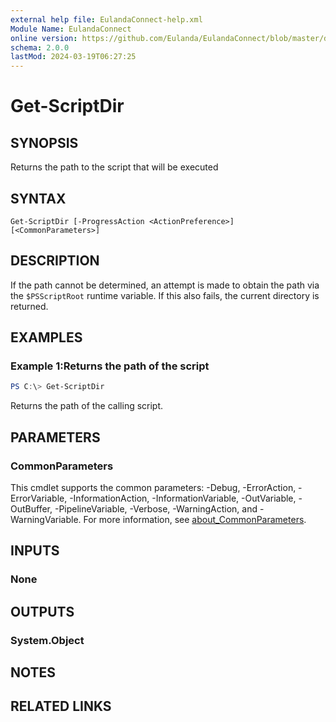 ```yaml
---
external help file: EulandaConnect-help.xml
Module Name: EulandaConnect
online version: https://github.com/Eulanda/EulandaConnect/blob/master/docs/Get-ScriptDir.md
schema: 2.0.0
lastMod: 2024-03-19T06:27:25
---
```


# Get-ScriptDir

## SYNOPSIS
Returns the path to the script that will be executed

## SYNTAX

```
Get-ScriptDir [-ProgressAction <ActionPreference>] [<CommonParameters>]
```

## DESCRIPTION
If the path cannot be determined, an attempt is made to obtain the path via the `$PSScriptRoot` runtime variable. If this also fails, the current directory is returned.

## EXAMPLES

### Example 1:Returns the path of the script
```powershell
PS C:\> Get-ScriptDir
```

Returns the path of the calling script.

## PARAMETERS


### CommonParameters
This cmdlet supports the common parameters: -Debug, -ErrorAction, -ErrorVariable, -InformationAction, -InformationVariable, -OutVariable, -OutBuffer, -PipelineVariable, -Verbose, -WarningAction, and -WarningVariable. For more information, see [about_CommonParameters](http://go.microsoft.com/fwlink/?LinkID=113216).

## INPUTS

### None

## OUTPUTS

### System.Object
## NOTES

## RELATED LINKS


